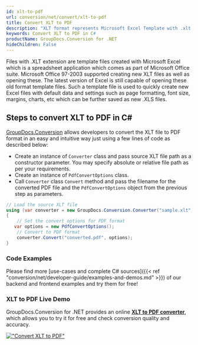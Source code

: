 ```yaml
---
id: xlt-to-pdf
url: conversion/net/convert/xlt-to-pdf
title: Convert XLT to PDF
description: "XLT format represents Microsoft Excel Template with .xlt extension. Learn how to convert XLT to PDF file programmatically in C# language using GroupDocs.Conversion for .NET library."
keywords: Convert XLT to PDF in C#
productName: GroupDocs.Conversion for .NET
hideChildren: False
---
```


Files with .XLT extension are template files created with Microsoft Excel which is a spreadsheet application which comes as part of Microsoft Office suite. Microsoft Office 97-2003 supported creating new XLT files as well as opening these. The latest version of Excel is still capable of opening these old format template files. Such a template file is used to quickly create new Excel files with default data and settings such as page formatting, font size, margins, charts, etc which can be further saved as new .XLS files.

## Steps to convert XLT to PDF in C#

[GroupDocs.Conversion](https://products.groupdocs.com/conversion/net) allows developers to convert the XLT file to PDF format in an easy and intuitive way just using a few lines of code as described below:

* Create an instance of `Converter` class and pass source XLT file path as a constructor parameter. You may specify absolute or relative file path as per your requirements. 
* Create an instance of `PdfConvertOptions` class.
* Call `Converter` class `Convert` method and pass the filename for the converted PDF file and the `PdfConvertOptions` object from the previous step as parameters.

```csharp
// Load the source XLT file
using (var converter = new GroupDocs.Conversion.Converter("sample.xlt"))
{
    // Set the convert options for PDF format
   var options = new PdfConvertOptions();
    // Convert to PDF format
    converter.Convert("converted.pdf", options);
}
```

### Code Examples

Please find more [use-cases and complete C# sources]({{< ref "conversion/net/developer-guide/examples-and-demos.md" >}}) of our backend and frontend examples and try them for free!

### XLT to PDF Live Demo

GroupDocs.Conversion for .NET provides an online [**XLT to PDF converter**](https://products.groupdocs.app/conversion/xlt-to-pdf), which allows you to try it for free and check conversion quality and accuracy.

[!["Convert XLT to PDF"](conversion/net/images/convert-to-pdf/convert-xlt-to-pdf.png)](https://products.groupdocs.app/conversion/xlt-to-pdf)
